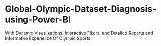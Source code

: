 # Global-Olympic-Dataset-Diagnosis-using-Power-BI
With Dynamic Visualizations, Interactive Filters, and Detailed Reports and Informative Experience Of Olympic Sports.
